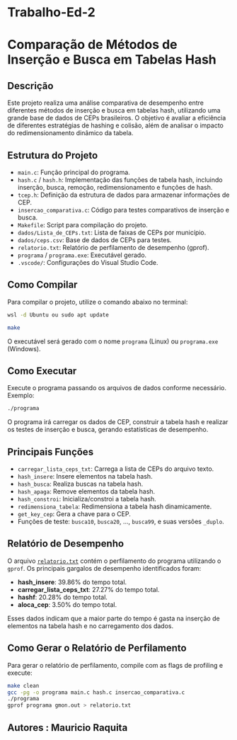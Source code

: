 # Trabalho-Ed-2

# Comparação de Métodos de Inserção e Busca em Tabelas Hash

## Descrição

Este projeto realiza uma análise comparativa de desempenho entre diferentes métodos de inserção e busca em tabelas hash, utilizando uma grande base de dados de CEPs brasileiros. O objetivo é avaliar a eficiência de diferentes estratégias de hashing e colisão, além de analisar o impacto do redimensionamento dinâmico da tabela.

## Estrutura do Projeto

- `main.c`: Função principal do programa.
- `hash.c` / `hash.h`: Implementação das funções de tabela hash, incluindo inserção, busca, remoção, redimensionamento e funções de hash.
- `tcep.h`: Definição da estrutura de dados para armazenar informações de CEP.
- `insercao_comparativa.c`: Código para testes comparativos de inserção e busca.
- `Makefile`: Script para compilação do projeto.
- `dados/Lista_de_CEPs.txt`: Lista de faixas de CEPs por município.
- `dados/ceps.csv`: Base de dados de CEPs para testes.
- `relatorio.txt`: Relatório de perfilamento de desempenho (gprof).
- `programa` / `programa.exe`: Executável gerado.
- `.vscode/`: Configurações do Visual Studio Code.

## Como Compilar

Para compilar o projeto, utilize o comando abaixo no terminal:

```sh
wsl -d Ubuntu ou sudo apt update
```

```sh
make
```

O executável será gerado com o nome `programa` (Linux) ou `programa.exe` (Windows).

## Como Executar

Execute o programa passando os arquivos de dados conforme necessário. Exemplo:

```sh
./programa
```

O programa irá carregar os dados de CEP, construir a tabela hash e realizar os testes de inserção e busca, gerando estatísticas de desempenho.

## Principais Funções

- `carregar_lista_ceps_txt`: Carrega a lista de CEPs do arquivo texto.
- `hash_insere`: Insere elementos na tabela hash.
- `hash_busca`: Realiza buscas na tabela hash.
- `hash_apaga`: Remove elementos da tabela hash.
- `hash_constroi`: Inicializa/constroi a tabela hash.
- `redimensiona_tabela`: Redimensiona a tabela hash dinamicamente.
- `get_key_cep`: Gera a chave para o CEP.
- Funções de teste: `busca10`, `busca20`, ..., `busca99`, e suas versões `_duplo`.

## Relatório de Desempenho

O arquivo [`relatorio.txt`](relatorio.txt) contém o perfilamento do programa utilizando o `gprof`. Os principais gargalos de desempenho identificados foram:

- **hash_insere**: 39.86% do tempo total.
- **carregar_lista_ceps_txt**: 27.27% do tempo total.
- **hashf**: 20.28% do tempo total.
- **aloca_cep**: 3.50% do tempo total.

Esses dados indicam que a maior parte do tempo é gasta na inserção de elementos na tabela hash e no carregamento dos dados.

## Como Gerar o Relatório de Perfilamento

Para gerar o relatório de perfilamento, compile com as flags de profiling e execute:

```sh
make clean
gcc -pg -o programa main.c hash.c insercao_comparativa.c
./programa
gprof programa gmon.out > relatorio.txt
```

## Autores : Mauricio Raquita
